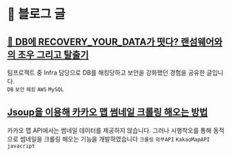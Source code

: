 # 🌱 블로그 글

## [📛 DB에 RECOVERY_YOUR_DATA가 떳다? 랜섬웨어와의 조우 그리고 탈출기](https://blog.naver.com/jamm0316/223962443546)
팀프로젝트 중 Infra 담당으로 DB를 해킹당하고 보안을 강화했던 경험을 공유한 글입니다.<br>
`DB`  `보안`  `해킹`  `AWS`  `MySQL`<br>


## [Jsoup을 이용해 카카오 맵 썸네일 크롤링 해오는 방법](https://blog.naver.com/jamm0316/223735427215)
카카오 맵 API에서는 썸네일 데이터를 제공하지 않습니다. 그러나 시행착오를 통해 동적으로 썸네일을 크롤링 해오는 기능을 개발하였습니다
`크롤링`  `외부API`  `KakaoMapAPI`  `javacript`<br>
